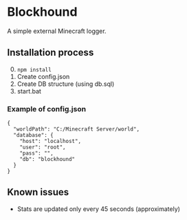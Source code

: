 # Blockhound

A simple external Minecraft logger.

## Installation process
0. `npm install`
0. Create config.json
0. Create DB structure (using db.sql)
0. start.bat

### Example of config.json
```
{
  "worldPath": "C:/Minecraft Server/world",
  "database": {
    "host": "localhost",
    "user": "root",
    "pass": "",
    "db": "blockhound"
  }
}
```

## Known issues
- Stats are updated only every 45 seconds (approximately)
